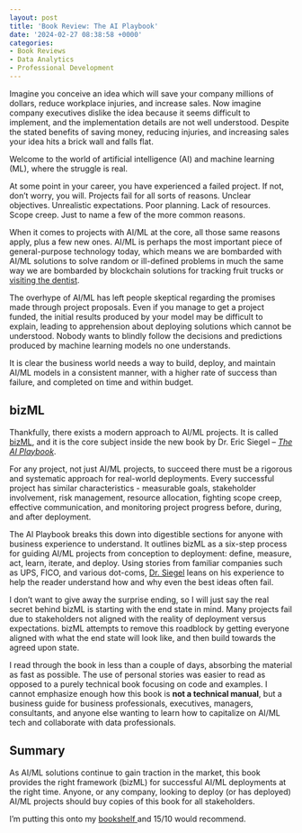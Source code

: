 ```yaml
---
layout: post
title: 'Book Review: The AI Playbook'
date: '2024-02-27 08:38:58 +0000'
categories:
- Book Reviews
- Data Analytics
- Professional Development
---
```


<p>Imagine you conceive an idea which will save your company millions of dollars, reduce workplace injuries, and increase sales. Now imagine company executives dislike the idea because it seems difficult to implement, and the implementation details are not well understood. Despite the stated benefits of saving money, reducing injuries, and increasing sales your idea hits a brick wall and falls flat.</p>   <p>Welcome to the world of artificial intelligence (AI) and machine learning (ML), where the struggle is real.</p>   <p>At some point in your career, you have experienced a failed project. If not, don’t worry, you will. Projects fail for all sorts of reasons. Unclear objectives. Unrealistic expectations. Poor planning. Lack of resources. Scope creep. Just to name a few of the more common reasons.</p>   <p>When it comes to projects with AI/ML at the core, all those same reasons apply, plus a few new ones. AI/ML is perhaps the most important piece of general-purpose technology today, which means we are bombarded with AI/ML solutions to solve random or ill-defined problems in much the same way we are bombarded by blockchain solutions for tracking fruit trucks or <a href="https://www.digitaltrends.com/computing/dentacoin-bitcoin-for-dentistry-patients/" target="_blank" rel="noreferrer noopener">visiting the dentist</a>.</p>   <p>The overhype of AI/ML has left people skeptical regarding the promises made through project proposals. Even if you manage to get a project funded, the initial results produced by your model may be difficult to explain, leading to apprehension about deploying solutions which cannot be understood. Nobody wants to blindly follow the decisions and predictions produced by machine learning models no one understands.</p>   <p>It is clear the business world needs a way to build, deploy, and maintain AI/ML models in a consistent manner, with a higher rate of success than failure, and completed on time and within budget.</p>   <h2 class="wp-block-heading" id="h-bizml" style="text-transform:none">bizML</h2>   <p>Thankfully, there exists a modern approach to AI/ML projects. It is called <a href="https://bizml.com" target="_blank" rel="noreferrer noopener">bizML</a>, and it is the core subject inside the new book by Dr. Eric Siegel – <a href="https://amzn.to/3uFR632" target="_blank" rel="noreferrer noopener"><em>The AI Playbook</em></a>.</p>   <p>For any project, not just AI/ML projects, to succeed there must be a rigorous and systematic approach for real-world deployments. Every successful project has similar characteristics - measurable goals, stakeholder involvement, risk management, resource allocation, fighting scope creep, effective communication, and monitoring project progress before, during, and after deployment.</p>   <p>The AI Playbook breaks this down into digestible sections for anyone with business experience to understand. It outlines bizML as a six-step process for guiding AI/ML projects from conception to deployment: define, measure, act, learn, iterate, and deploy. Using stories from familiar companies such as UPS, FICO, and various dot-coms, <a href="https://www.linkedin.com/in/predictiveanalytics/" target="_blank" rel="noreferrer noopener">Dr. Siegel</a> leans on his experience to help the reader understand how and why even the best ideas often fail.</p>   <p>I don’t want to give away the surprise ending, so I will just say the real secret behind bizML is starting with the end state in mind. Many projects fail due to stakeholders not aligned with the reality of deployment versus expectations. bizML attempts to remove this roadblock by getting everyone aligned with what the end state will look like, and then build towards the agreed upon state.</p>   <p>I read through the book in less than a couple of days, absorbing the material as fast as possible. The use of personal stories was easier to read as opposed to a purely technical book focusing on code and examples. I cannot emphasize enough how this book is <strong>not a technical manual</strong>, but a business guide for business professionals, executives, managers, consultants, and anyone else wanting to learn how to capitalize on AI/ML tech and collaborate with data professionals.</p>   <h2 class="wp-block-heading" id="h-summary">Summary</h2>   <p>As AI/ML solutions continue to gain traction in the market, this book provides the right framework (bizML) for successful AI/ML deployments at the right time. Anyone, or any company, looking to deploy (or has deployed) AI/ML projects should buy copies of this book for all stakeholders.</p>   <p>I’m putting this onto my <a href="https://thomaslarock.com/sqlserverbooks/" target="_blank" rel="noreferrer noopener">bookshelf </a>and 15/10 would recommend.</p>